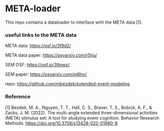 # META-loader

This repo contains a dataloader to interface with the META data [1]. 

### useful links to the META data

META data: https://osf.io/3f9d2/

META data paper: https://psyarxiv.com/r5tju/ 

SEM OSF: https://osf.io/39qwz/

SEM paper: https://psyarxiv.com/pt6hx/

repo: https://github.com/mbezdek/extended-event-modeling


### Reference
[1] Bezdek, M. A., Nguyen, T. T., Hall, C. S., Braver, T. S., Bobick, A. F., & Zacks, J. M. (2022). The multi-angle extended three-dimensional activities (META) stimulus set: A tool for studying event cognition. Behavior Research Methods. https://doi.org/10.3758/s13428-022-01980-8 

